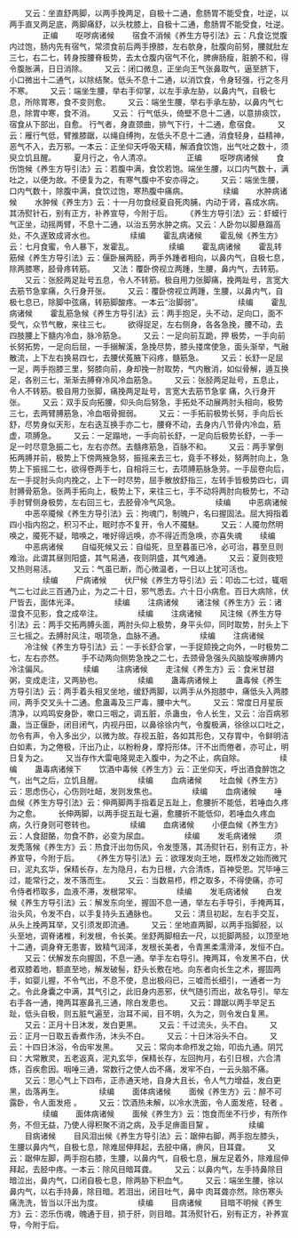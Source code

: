 <!-- { "loadSidebar": true } -->
　　又云：坐直舒两脚，以两手挽两足，自极十二通，愈肠胃不能受食，吐逆，以两手直叉两足底，两脚痛舒，以头枕膝上，自极十二通，愈肠胃不能受食，吐逆。
　　
　　正编
　　呕哕病诸候
　　宿食不消候《养生方导引法》云：凡食讫觉腹内过饱，肠内先有宿气，常须食前后两手撩膝，左右欹身，肚腹向前努，腰就肚左三七，右二七，转身按腰脊极势，去太仓腹内宿气不化，脾痹肠瘦，脏腑不和，得令腹胀满，日日消除。
　　又云：闭口微息，正坐向王气张鼻取气，逼至脐下，小口微出十二通气，以除结聚。低头不息十二通，以消饮食，令身轻强，行之冬月不寒。
　　又云：端坐生腰，举右手仰掌，以左手承左胁，以鼻内气，自极七息，所除胃寒，食不变则愈。
　　又云：端坐生腰，举右手承左胁，以鼻内气七息，除胃中寒，食不消。
　　又云： 行气低头，倚壁不息十二通，以意排痰饮，宿食从下部出，自愈。 行气者，身直颈曲，排气下行，十二通，愈宿食。
　　又云：雁行气低，臂推膝踞，以绳自缚拘，左低头不息十二通，消食轻身，益精神，恶气不入，去万邪。一本云：正坐仰天呼吸天精，解酒食饮饱，出气吐之数十，须臾立饥且醒。
　　夏月行之，令人清凉。
　　
　　正编
　　呕哕病诸候
　　食伤饱候《养生方导引法》云：若腹中满，食饮若饱。端坐生腰，以口内气数十，满吐之，以便为故。不便复为之，有寒气腹中不安亦得之。
　　又云：端坐生腰，口内气数十，除腹中满，食饮过饱，寒热腹中痛病。
　　
　　续编
　　水肿病诸候
　　水肿候《养生方》云：十一月勿食经夏自死肉脯，内动于肾，喜成水病。其汤熨针石，别有正方，补养宣导，今附于后。
　　《养生方导引法》云：虾蟆行气正坐，动摇两臂，不息十二通，以治五劳水肿之病。又云：人卧勿以脚悬蹋高处，不久遂致成肾水也。
　　
　　续编
　　霍乱病诸候
　　霍乱候《养生方》云：七月食蜜，令人暴下，发霍乱。
　　
　　续编
　　霍乱病诸候
　　霍乱转筋候《养生方导引法》云：偃卧展两胫，两手外踵者相向，以鼻内气，自极七息，除两膝寒，胫骨疼转筋。
　　又法：覆卧傍视立两踵，生腰，鼻内气，去转筋。
　　又云：张胫两足趾号五息，令人不转筋。极自用力张脚痛，挽两趾号，言宽大去筋节急挛痛，久行身开张。
　　又云：覆卧傍视立两踵，生腰，以鼻内气，自极七息已，除脚中弦痛，转筋脚酸疼。一本云“治脚弱”。
　　
　　续编
　　霍乱病诸候
　　霍乱筋急候《养生方导引法》云：两手抱足，头不动，足向口，面不受气，众节气散，来往三七。
　　欲得捉足，左右侧身，各各急挽，腰不动，去四肢腰上下髓内冷血，脉冷筋急。
　　又云：一足向前互跪，押 极势，一手向前长努拓势，一足向后屈，一手搦解溪，急挽尽势，膝头搂席使急，面头渐举，气融散流，上下左右换易四七，去腰伏菟腋下闷疼，髓筋急。
　　又云：长舒一足屈一足，两手抱膝三里，努膝向前，身却挽一肘取势，气内散消，如似骨解，遁互换足，各别三七，渐渐去膊脊冷风冷血筋急。
　　又云：张胫两足趾号，五息止，令人不转筋。极自用力张脚，痛挽两足趾号，言宽大去筋节急挛 痛，久行身开张。
　　又云：双手反向拓腰，仰头向后努急，手拓处不动展两肘头相向，极势三七，去两臂膊筋急，冷血咽骨掘弱。
　　又云：一手拓前极势长努，手向后长舒，尽势身似天形，左右迭互换手亦二七，腰脊不动，去身内八节骨内冷血，筋虚，项膊急。
　　又云：一足蹋地，一手向前长舒，一足向后极势长舒，一手一足一时尽意急振二七，左右亦然。去髓疼筋急，百脉不和。
　　又云：两手掌倒拓两膊并前，极势上下傍两掖急努，振摇来去三七，竟手不移处，努两肘向上，急势上下振摇二七，欲得卷两手七，自相将三七，去项膊筋脉急劳。一手屈卷向后，左一手捉肘头向内挽之，上下一时尽势，屈手散放舒指三，左转手皆极势四七，调肘膊骨筋急。张两手拓向上，极势上下，来往三七，手不动将两肘向极势七，不动手肘臂侧身极势，左右回三七，去胫骨冷气风急。
　　
　　续编
　　中恶病诸候
　　中恶卒魇候《养生方导引法》云：拘魂门，制魄户，名曰握固法。屈大拇指着四小指内抱之，积习不止，眠时亦不复开，令人不魇魅。
　　又云：人魇勿然明唤之，魇死不疑，暗唤之，唯好得远唤，亦不得近而急唤，亦喜失魂
　　续编
　　中恶病诸候
　　自缢死候又云：自缢死，旦至暮虽已冷，必可治，暮至旦则难治。此谓其昼则阳盛，其气易通，夜则阴盛，其气难通。
　　又云：夏则夜短又热则易活。
　　又云：气虽已断，而心微温者，一日以上犹可活也。
　　
　　续编
　　尸病诸候
　　伏尸候《养生方导引法》云：叩齿二七过，辄咽气二七过此三百通乃止，为之二十日，邪气悉去。六十日小病愈。百日大病除，伏尸皆去，面体光泽。
　　
　　续编
　　注病诸候
　　诸注候《养生方》云：诸湿食不见影，食之成卒注。
　　
　　续编
　　注病诸候
　　风注候《养生方导引法》云：两手交拓两膊头面，两肘头仰上极势，身平头仰，同时取势，肘头上下三七摇之。去膊肘风注，咽项急，血脉不通。
　　
　　续编
　　注病诸候
　　冷注候《养生方导引法》云：一手长舒合掌，一手捉颏挽之向外，一时极势二七，左右亦然。
　　手不动两向侧势急挽之二七，去颈骨急强头风脑旋喉痹膊内冷注偏风。
　　
　　续编
　　注病诸候
　　走注候《养生方》云：食米甘甜粥，变成走注，又两胁也。
　　
　　续编
　　蛊毒病诸候上
　　蛊毒候《养生方导引法》云：两手着头相叉坐地，缓舒两脚，以两手从外抱膝中，痛低头入两膝间，两手交叉头十二通。愈蛊毒及三尸毒，腰中大气。
　　又云：常度日月星辰清净，以鸡鸣安身卧，嗽口三咽之，调五脏，杀蛊虫，令人长生，又云：治百病邪蛊，当正偃卧，闭目闭气，内视丹田，以鼻徐徐内气，令腹极满，徐徐以口吐之，勿令有声，令入多出少，以微为故。存视五脏，各如其形色，又存胃中，令鲜明洁白如素，为之倦极，汗出乃止，以粉粉身，摩捋形体。汗不出而倦者，亦可止，明日复为之。
　　又当存作大雷电隆晃走入腹中，为之不止，病自除。
　　
　　续编
　　蛊毒病诸候下
　　饮酒中毒候《养生方》云：正坐仰天，呼出酒食醉饱之气，出气之后，立饥且醒。
　　
　　续编
　　血病诸候
　　吐血候《养生方》云：思虑伤心，心伤则吐衄，发则发焦也。
　　
　　续编
　　血病诸候
　　唾血候《养生方导引法》云：伸两脚两手指着足五趾上，愈腰折不能低，若唾血久疼为之愈。
　　长伸两脚，以两手捉五趾七遍，愈腰折不能低仰，若唾血久疼血病，久行身则可卷转也。
　　
　　续编
　　血病诸候
　　小便血候《养生方》云：人食甜酪，勿食不酢，必变为尿血。
　　
　　续编
　　发毛病诸候
　　须发秃落候《养生方》云：热食汗出勿伤风，令发堕落，其汤熨针石，别有正方，补养宣导，今附于后。
　　《养生方导引法》云：欲理发向王地，既栉发之始而微咒曰，泥丸玄华，保精长存，左为隐月，右为日根，六合清炼，百神受恩。咒毕唾三过，能常行之，发不落而生。
　　又云：当数易栉，栉之取多，不得使痛，亦可令侍者栉取多，血液不滞，发根常牢。
　　
　　续编
　　发毛病诸候
　　白发候《养生方导引法》云：解发东向坐，握固不息一通，举左右手导引，手掩两耳，治头风，令发不白，以手复持头五通脉也。
　　又云：清旦初起，左右手交互，从头上挽两耳举，又引须发即流通。
　　又云：坐地直两脚，以两手指脚胫，以头至地，调脊诸椎，利发根，令长美。坐舒两脚相去一尺，以扼脚两胫，以顶至地十二通，调身脊无患害，致精气润泽，发根长美者，令青黑柔濡滑泽，发恒不白。
　　又云：伏解发东向握固，不息一通。举手左右导引。掩两耳，令发黑不白，伏者双膝着地，额直至地，解发破髻，舒头长敷在地。向东者向长生之术，握固两手，如婴儿握，不令气出，不息不使，息出极闷已，三嘘而长细引，一通者一为之。令此身囊之中满，其气引之，此旧身内恶邪，伏气随引而出，故名导引。举左右手各一通，掩两耳塞鼻孔三通，除白发患也。
　　又云：蹲踞以两手举足五趾，低头自极，则五脏气遍至，治耳不闻，目不明，久为之，则令发白复黑。
　　又云：正月十日沐发，发白更黑。
　　又云：千过流头，头不白。
　　又云：正月一日取五香煮作汤，沐头不白。
　　又云：十日沐浴头不白。
　　又云：十四日沐浴，令齿牢发黑。
　　又云：常向本命栉发之始，叩齿九通。阴咒曰：大常散灵，五老返真，泥丸玄华，保精长存，左回拘月，右引日根，六合清炼，百疾愈因。咽唾三通，常数行之使人齿不痛，发牢不白，一云头脑不痛。
　　又云：思心气上下四布，正赤通天地，自身大且长，令人气力增益，发白更黑，齿落再生。
　　
　　续编
　　面体病诸候
　　面候《养生方》云：醉不可露卧，令人面发疮 。
　　又云：饮酒热未解，以冷水洗面，令人面发疮，轻者 。
　　
　　续编
　　面体病诸候
　　面候《养生方》云：饱食而坐不行步，有所作务，不但无益，乃使人得积聚不消之病，及手足痹面目黧 。
　　
　　续编
　　目病诸候
　　目风泪出候《养生方导引法》云：踞伸右脚，两手抱左膝头，生腰以鼻内气，自极七息，除难屈伸拜起，去胫中痛，痹风，目耳聋。
　　又云：踞伸左脚，两手抱右膝，生腰，以鼻内气，自极七息，展左足着外，除难屈伸拜起，去胫中疼。一本云：除风目暗耳聋。
　　又云：以鼻内气，左手持鼻除目暗泣出，鼻内气，口闭自极七息，除两胁下积血气。
　　又云：端坐生腰，徐以鼻内气，以右手持鼻，除目暗。若泪出，闭目吐气，鼻中 肉耳聋亦然。除伤寒头痛洗洗，皆当以汗出为度。
　　
　　续编
　　目病诸候
　　目暗不明候《养生方》云：恣乐伤魂，魄通于目，损于肝，则目暗。其汤熨针石，别有正方，补养宣导，今附于后。
